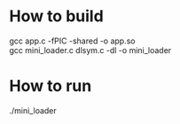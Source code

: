 # How to build
gcc app.c -fPIC -shared -o app.so  
gcc mini_loader.c dlsym.c -dl -o mini_loader

# How to run
./mini_loader